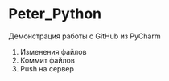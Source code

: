 # Peter_Python
Демонстрация работы с GitHub из PyCharm

1. Изменения файлов
2. Коммит файлов
3. Push на сервер